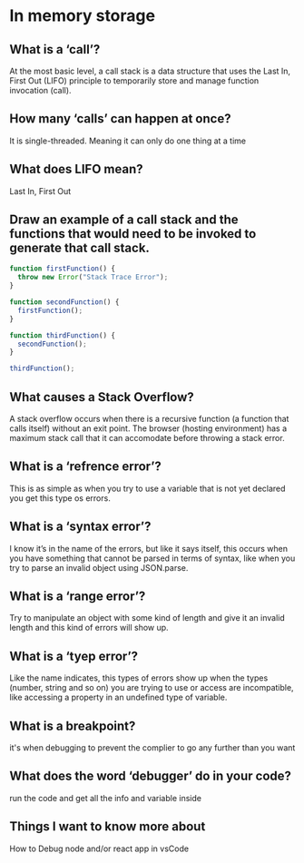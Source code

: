 # In memory storage

## What is a ‘call’?

At the most basic level, a call stack is a data structure that uses the Last In, First Out (LIFO) principle to temporarily store and manage function invocation (call).

## How many ‘calls’ can happen at once?

It is single-threaded. Meaning it can only do one thing at a time

## What does LIFO mean?

Last In, First Out

## Draw an example of a call stack and the functions that would need to be invoked to generate that call stack.

```js
function firstFunction() {
  throw new Error("Stack Trace Error");
}

function secondFunction() {
  firstFunction();
}

function thirdFunction() {
  secondFunction();
}

thirdFunction();
```

## What causes a Stack Overflow?

A stack overflow occurs when there is a recursive function (a function that calls itself) without an exit point. The browser (hosting environment) has a maximum stack call that it can accomodate before throwing a stack error.

## What is a ‘refrence error’?

This is as simple as when you try to use a variable that is not yet declared you get this type os errors.

## What is a ‘syntax error’?

I know it’s in the name of the errors, but like it says itself, this occurs when you have something that cannot be parsed in terms of syntax, like when you try to parse an invalid object using JSON.parse.

## What is a ‘range error’?

Try to manipulate an object with some kind of length and give it an invalid length and this kind of errors will show up.

## What is a ‘tyep error’?

Like the name indicates, this types of errors show up when the types (number, string and so on) you are trying to use or access are incompatible, like accessing a property in an undefined type of variable.

## What is a breakpoint?

it's when debugging to prevent the complier to go any further than you want

## What does the word ‘debugger’ do in your code?

run the code and get all the info and variable inside

## Things I want to know more about

How to Debug node and/or react app in vsCode